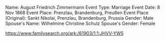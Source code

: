 Name:	August Friedrich Zimmermann
Event Type:	Marriage
Event Date:	8 Nov 1868
Event Place: Prenzlau, Brandenburg, Preußen
Event Place (Original):	Sankt Nikolai, Prenzlau, Brandenburg, Prussia
Gender:	Male
Spouse's Name: Wilhelmine Christine Schulz
Spouse's Gender: Female

https://www.familysearch.org/ark:/61903/1:1:JHVV-YW5

